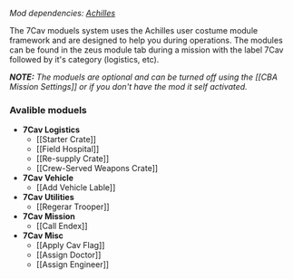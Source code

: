 *Mod dependencies: [Achilles](https://github.com/ArmaAchilles/Achilles)*

The 7Cav moduels system uses the Achilles user costume module framework and are designed to help you during operations. The modules can be found in the zeus module tab during a mission with the label 7Cav followed by it's category (logistics, etc).

***NOTE:** The moduels are optional and can be turned off using the [[CBA Mission Settings]] or if you don't have the mod it self activated.*

### Avalible moduels
* **7Cav Logistics**
  * [[Starter Crate]]
  * [[Field Hospital]]
  * [[Re-supply Crate]]
  * [[Crew-Served Weapons Crate]]
* **7Cav Vehicle**
  * [[Add Vehicle Lable]]
* **7Cav Utilities**
  * [[Regerar Trooper]]
* **7Cav Mission**
  * [[Call Endex]]
* **7Cav Misc**
  * [[Apply Cav Flag]]
  * [[Assign Doctor]]
  * [[Assign Engineer]]
